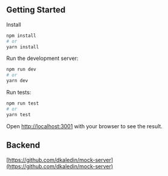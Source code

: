 ## Getting Started

Install

```bash
npm install
# or
yarn install
```

Run the development server:

```bash
npm run dev
# or
yarn dev
```

Run tests:

```bash
npm run test
# or
yarn test
```

Open [http://localhost:3001](http://localhost:3001) with your browser to see the result.

## Backend

[https://github.com/dkaledin/mock-server](https://github.com/dkaledin/mock-server)

